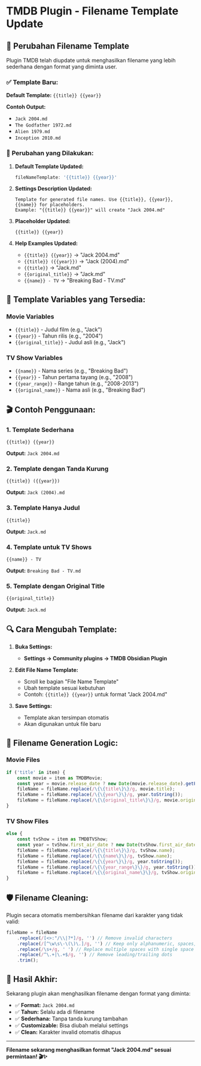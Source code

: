 # TMDB Plugin - Filename Template Update

## 🎯 Perubahan Filename Template

Plugin TMDB telah diupdate untuk menghasilkan filename yang lebih sederhana dengan format yang diminta user.

### ✅ **Template Baru:**

**Default Template:** `{{title}} {{year}}`

**Contoh Output:**
- `Jack 2004.md`
- `The Godfather 1972.md`
- `Alien 1979.md`
- `Inception 2010.md`

### 🔧 **Perubahan yang Dilakukan:**

1. **Default Template Updated:**
   ```typescript
   fileNameTemplate: '{{title}} {{year}}'
   ```

2. **Settings Description Updated:**
   ```
   Template for generated file names. Use {{title}}, {{year}}, {{name}} for placeholders. 
   Example: "{{title}} {{year}}" will create "Jack 2004.md"
   ```

3. **Placeholder Updated:**
   ```
   {{title}} {{year}}
   ```

4. **Help Examples Updated:**
   - `{{title}} {{year}}` → "Jack 2004.md"
   - `{{title}} ({{year}})` → "Jack (2004).md"
   - `{{title}}` → "Jack.md"
   - `{{original_title}}` → "Jack.md"
   - `{{name}} - TV` → "Breaking Bad - TV.md"

## 📝 **Template Variables yang Tersedia:**

### Movie Variables
- `{{title}}` - Judul film (e.g., "Jack")
- `{{year}}` - Tahun rilis (e.g., "2004")
- `{{original_title}}` - Judul asli (e.g., "Jack")

### TV Show Variables
- `{{name}}` - Nama series (e.g., "Breaking Bad")
- `{{year}}` - Tahun pertama tayang (e.g., "2008")
- `{{year_range}}` - Range tahun (e.g., "2008-2013")
- `{{original_name}}` - Nama asli (e.g., "Breaking Bad")

## 🎬 **Contoh Penggunaan:**

### 1. **Template Sederhana**
```
{{title}} {{year}}
```
**Output:** `Jack 2004.md`

### 2. **Template dengan Tanda Kurung**
```
{{title}} ({{year}})
```
**Output:** `Jack (2004).md`

### 3. **Template Hanya Judul**
```
{{title}}
```
**Output:** `Jack.md`

### 4. **Template untuk TV Shows**
```
{{name}} - TV
```
**Output:** `Breaking Bad - TV.md`

### 5. **Template dengan Original Title**
```
{{original_title}}
```
**Output:** `Jack.md`

## 🔍 **Cara Mengubah Template:**

1. **Buka Settings:**
   - **Settings → Community plugins → TMDB Obsidian Plugin**

2. **Edit File Name Template:**
   - Scroll ke bagian "File Name Template"
   - Ubah template sesuai kebutuhan
   - Contoh: `{{title}} {{year}}` untuk format "Jack 2004.md"

3. **Save Settings:**
   - Template akan tersimpan otomatis
   - Akan digunakan untuk file baru

## 🎯 **Filename Generation Logic:**

### Movie Files
```typescript
if ('title' in item) {
    const movie = item as TMDBMovie;
    const year = movie.release_date ? new Date(movie.release_date).getFullYear() : 'N/A';
    fileName = fileName.replace(/\{\{title\}\}/g, movie.title);
    fileName = fileName.replace(/\{\{year\}\}/g, year.toString());
    fileName = fileName.replace(/\{\{original_title\}\}/g, movie.original_title);
}
```

### TV Show Files
```typescript
else {
    const tvShow = item as TMDBTVShow;
    const year = tvShow.first_air_date ? new Date(tvShow.first_air_date).getFullYear() : 'N/A';
    fileName = fileName.replace(/\{\{title\}\}/g, tvShow.name);
    fileName = fileName.replace(/\{\{name\}\}/g, tvShow.name);
    fileName = fileName.replace(/\{\{year\}\}/g, year.toString());
    fileName = fileName.replace(/\{\{year_range\}\}/g, year.toString());
    fileName = fileName.replace(/\{\{original_name\}\}/g, tvShow.original_name);
}
```

## 🛡️ **Filename Cleaning:**

Plugin secara otomatis membersihkan filename dari karakter yang tidak valid:

```typescript
fileName = fileName
    .replace(/[<>:"/\\|?*]/g, '') // Remove invalid characters
    .replace(/[^\w\s\-\(\)\.]/g, '') // Keep only alphanumeric, spaces, hyphens, parentheses, dots
    .replace(/\s+/g, ' ') // Replace multiple spaces with single space
    .replace(/^\.+|\.+$/g, '') // Remove leading/trailing dots
    .trim();
```

## 🎉 **Hasil Akhir:**

Sekarang plugin akan menghasilkan filename dengan format yang diminta:

- ✅ **Format:** `Jack 2004.md`
- ✅ **Tahun:** Selalu ada di filename
- ✅ **Sederhana:** Tanpa tanda kurung tambahan
- ✅ **Customizable:** Bisa diubah melalui settings
- ✅ **Clean:** Karakter invalid otomatis dihapus

---

**Filename sekarang menghasilkan format "Jack 2004.md" sesuai permintaan! 🎬✨**
